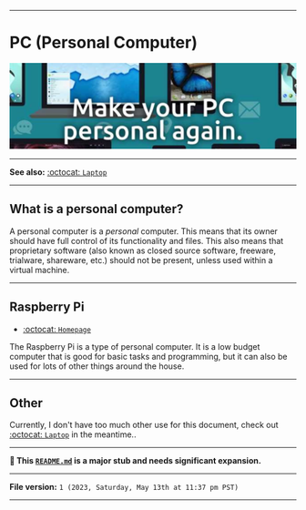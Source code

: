 
***

# PC (Personal Computer)

![/profileBanner_q0b16aaimo951.jpg](/profileBanner_q0b16aaimo951.jpg)

***

**See also:** [:octocat: `Laptop`](https://github.com/seanpm2001/Laptop/)

***

## What is a personal computer?

A personal computer is a _personal_ computer. This means that its owner should have full control of its functionality and files. This also means that proprietary software (also known as closed source software, freeware, trialware, shareware, etc.) should not be present, unless used within a virtual machine.

***

## Raspberry Pi

- [:octocat: `Homepage`](https://github.com/seanpm2001/Seanpm2001-RaspberryPi/)

The Raspberry Pi is a type of personal computer. It is a low budget computer that is good for basic tasks and programming, but it can also be used for lots of other things around the house.

***

<!--
## Dell tower
!-->

## Other

Currently, I don't have too much other use for this document, check out [:octocat: `Laptop`](https://github.com/seanpm2001/Laptop/) in the meantime..

---

**🌱️ This [`README.md`](/README.md) is a major stub and needs significant expansion.**

***

**File version:** `1 (2023, Saturday, May 13th at 11:37 pm PST)`

***
